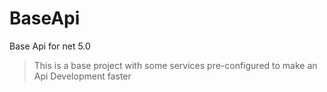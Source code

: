 # BaseApi
Base Api for net 5.0

> This is a base project with some services pre-configured to make an Api Development faster
